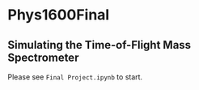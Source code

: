 # Phys1600Final
## Simulating the Time-of-Flight Mass Spectrometer

Please see `Final Project.ipynb` to start.
